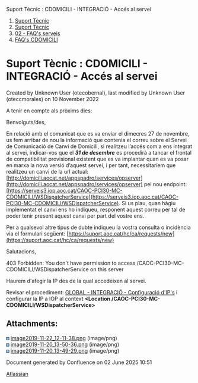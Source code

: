 Suport Tècnic : CDOMICILI - INTEGRACIÓ - Accés al servei  

1.  [Suport Tècnic](index.html)
2.  [Suport Tècnic](13893782.html)
3.  [02 - FAQ's serveis](26313393.html)
4.  [FAQ's CDOMICILI](28705548.html)

Suport Tècnic : CDOMICILI - INTEGRACIÓ - Accés al servei
========================================================

Created by Unknown User (otecobernal), last modified by Unknown User (oteccmorales) on 10 November 2022

A tenir en compte als pròxims dies:

Benvolguts/des,

  

En relació amb el comunicat que es va enviar el dimecres 27 de novembre, us fem arribar de nou la informació que contenia el correu sobre el Servei de Comunicació de Canvi de Domicili, si realitzeu l’accés com a ens integrat al servei, indicar-vos que el **_31 de desembre_** es procedirà a tancar el frontal de compatibilitat provisional existent que es va implantar quan es va posar en marxa la nova versió d’aquest servei, i per tant, necessitaríem que realitzeu un canvi de la url actual: [http://domicili.aocat.net/appspadro/services/opserver](http://domicili.aocat.net/appspadro/services/opserver) pel nou endpoint: [https://serveis3.iop.aoc.cat/CAOC-PCI30-MC-CDOMICILI/WSDispatcherService](https://serveis3.iop.aoc.cat/CAOC-PCI30-MC-CDOMICILI/WSDispatcherService). Si us plau, quan hàgiu implementat el canvi ens ho indiqueu, responent aquest correu per tal de poder tenir present aquest canvi per part del vostre ens.

  

Per a qualsevol altre tipus de dubte indiqueu la vostra consulta o incidència via el formulari següent: [https://suport.aoc.cat/hc/ca/requests/new](https://suport.aoc.cat/hc/ca/requests/new)

  

Salutacions,

403 Forbidden: You don't have permission to access /CAOC-PCI30-MC-CDOMICILI/WSDispatcherService on this server

Haurem d'afegir la IP des de la qual accedeixen al servei.

Revisar el procediment: [GLOBAL - INTEGRACIÓ - Configuració d'IP's](26313331.html) i configurar la IP a IOP al context **<Location /CAOC-PCI30-MC-CDOMICILI/WSDispatcherService>**

  

  

Attachments:
------------

![](images/icons/bullet_blue.gif) [image2019-11-22\_12-11-38.png](attachments/30868897/30868898.png) (image/png)  
![](images/icons/bullet_blue.gif) [image2019-11-20\_13-50-36.png](attachments/30868897/30868899.png) (image/png)  
![](images/icons/bullet_blue.gif) [image2019-11-20\_13-49-29.png](attachments/30868897/30868900.png) (image/png)  

Document generated by Confluence on 02 June 2025 10:51

[Atlassian](http://www.atlassian.com/)